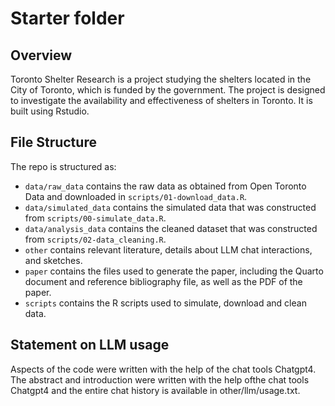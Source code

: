 # Starter folder

## Overview

Toronto Shelter Research is a project studying the shelters located in the City of Toronto, which is funded by the government. The project is designed to investigate the availability and effectiveness of shelters in Toronto. It is built using Rstudio.

## File Structure

The repo is structured as:

-   `data/raw_data` contains the raw data as obtained from Open Toronto Data and downloaded in `scripts/01-download_data.R`.
-   `data/simulated_data` contains the simulated data that was constructed from `scripts/00-simulate_data.R`.
-   `data/analysis_data` contains the cleaned dataset that was constructed from `scripts/02-data_cleaning.R`.
-   `other` contains relevant literature, details about LLM chat interactions, and sketches.
-   `paper` contains the files used to generate the paper, including the Quarto document and reference bibliography file, as well as the PDF of the paper. 
-   `scripts` contains the R scripts used to simulate, download and clean data.


## Statement on LLM usage

Aspects of the code were written with the help of the chat tools Chatgpt4. The abstract and introduction were written with the help ofthe chat tools Chatgpt4 and the entire chat history is available in other/llm/usage.txt.
